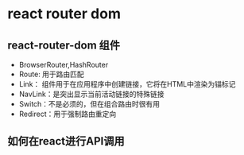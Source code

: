 # react router dom

## react-router-dom 组件
- BrowserRouter,HashRouter
- Route: 用于路由匹配
- Link： 组件用于在应用程序中创建链接，它将在HTML中渲染为锚标记
- NavLink：是突出显示当前活动链接的特殊链接
- Switch：不是必须的，但在组合路由时很有用
- Redirect：用于强制路由重定向

## 如何在react进行API调用


